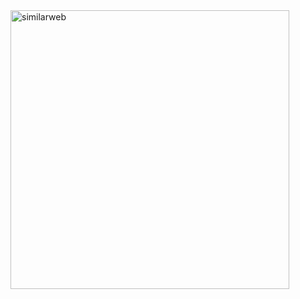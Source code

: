 <img width="446" alt="similarweb" src="https://github.com/shithi30/CompetionAnalysis-SimilarWeb-Traffic-EagleEye/assets/43873081/bfed5f35-728f-4aab-a76f-a7afa97e748a">
